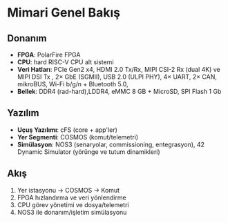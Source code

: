# Mimari Genel Bakış

## Donanım
- **FPGA**: PolarFire FPGA
- **CPU**: hard RISC-V CPU alt sistemi
- **Veri Hatları**: PCIe Gen2 x4, HDMI 2.0 Tx/Rx, MIPI CSI-2 Rx (dual 4K) ve MIPI DSI Tx , 2× GbE (SGMII), USB 2.0 (ULPI PHY), 4× UART, 2× CAN, mikroBUS, Wi-Fi b/g/n + Bluetooth 5.0, 
- **Bellek**: DDR4 (rad-hard),LDDR4, eMMC 8 GB + MicroSD, SPI Flash 1 Gb 

## Yazılım
- **Uçuş Yazılımı**: cFS (core + app'ler)
- **Yer Segmenti**: COSMOS (komut/telemetri)
- **Simülasyon**: NOS3 (senaryolar, commissioning, entegrasyon), 42 Dynamic Simulator (yörünge ve tutum dinamikleri)

## Akış
1. Yer istasyonu → COSMOS → Komut
2. FPGA hızlandırma ve veri yönlendirme
3. CPU görev yönetimi ve dosya/telemetri
4. NOS3 ile donanım/işletim simülasyonu

